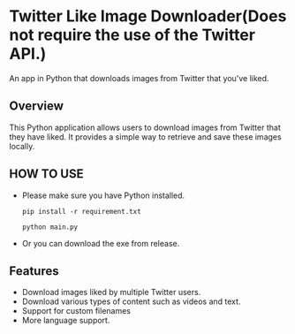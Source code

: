 # Twitter Like Image Downloader(Does not require the use of the Twitter API.)

An app in Python that downloads images from Twitter that you've liked.

## Overview

This Python application allows users to download images from Twitter that they have liked. It provides a simple way to retrieve and save these images locally.

## HOW TO USE
- Please make sure you have Python installed.
  
  `pip install -r requirement.txt`
  
  `python main.py`
  
- Or you can download the exe from release.

## Features

- Download images liked by multiple Twitter users.
- Download various types of content such as videos and text.
- Support for custom filenames
- More language support.



